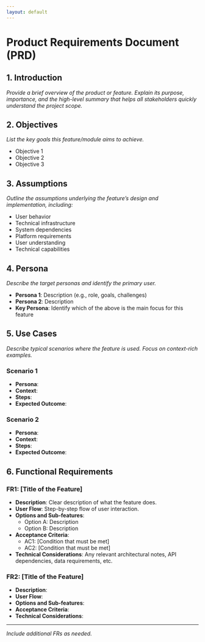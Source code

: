```yaml
---
layout: default
---
```


# Product Requirements Document (PRD)

## 1. Introduction
_Provide a brief overview of the product or feature. Explain its purpose, importance, and the high-level summary that helps all stakeholders quickly understand the project scope._

## 2. Objectives
_List the key goals this feature/module aims to achieve._

- Objective 1
- Objective 2
- Objective 3

## 3. Assumptions
_Outline the assumptions underlying the feature’s design and implementation, including:_

- User behavior
- Technical infrastructure
- System dependencies
- Platform requirements
- User understanding
- Technical capabilities

## 4. Persona
_Describe the target personas and identify the primary user._

- **Persona 1**: Description (e.g., role, goals, challenges)
- **Persona 2**: Description
- **Key Persona**: Identify which of the above is the main focus for this feature

## 5. Use Cases
_Describe typical scenarios where the feature is used. Focus on context-rich examples._

### Scenario 1
- **Persona**: 
- **Context**: 
- **Steps**:
- **Expected Outcome**:

### Scenario 2
- **Persona**: 
- **Context**: 
- **Steps**:
- **Expected Outcome**:

## 6. Functional Requirements

### FR1: [Title of the Feature]
- **Description**: Clear description of what the feature does.
- **User Flow**: Step-by-step flow of user interaction.
- **Options and Sub-features**:
  - Option A: Description
  - Option B: Description
- **Acceptance Criteria**:
  - AC1: [Condition that must be met]
  - AC2: [Condition that must be met]
- **Technical Considerations**: Any relevant architectural notes, API dependencies, data requirements, etc.

### FR2: [Title of the Feature]
- **Description**:
- **User Flow**:
- **Options and Sub-features**:
- **Acceptance Criteria**:
- **Technical Considerations**:

---

_Include additional FRs as needed._
